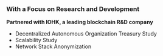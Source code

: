 ### With a Focus on Research and Development
**Partnered with IOHK, a leading blockchain R&D company**
- Decentralized Autonomous Organization Treasury Study
- Scalability Study
- Network Stack Anonymization
